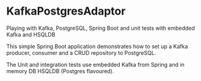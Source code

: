 # KafkaPostgresAdaptor
Playing with Kafka, PostgreSQL, Spring Boot and unit tests with embedded Kafka and HSQLDB

This simple Spring Boot application demonstrates how to set up a Kafka producer, consumer and a CRUD repository to PostgreSQL.

The Unit and integration tests use embedded Kafka from Spring and in memory DB HSQLDB (Postgres flavoured).

